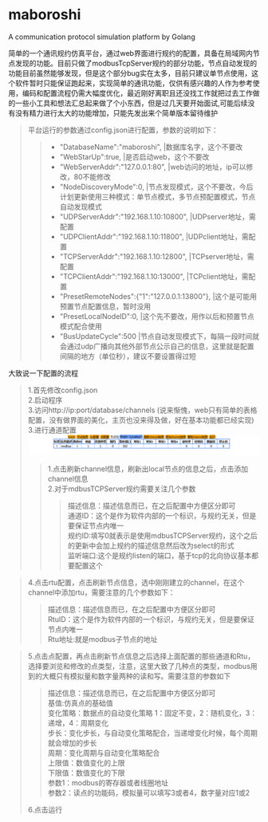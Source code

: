 # maboroshi
A communication protocol simulation platform by Golang

简单的一个通讯规约仿真平台，通过web界面进行规约的配置，具备在局域网内节点发现的功能。目前只做了modbusTcpServer规约的部分功能，节点自动发现的功能目前虽然能够发现，但是这个部分bug实在太多，目前只建议单节点使用，这个软件暂时只能保证跑起来，实现简单的通讯功能，仅供有感兴趣的人作为参考使用，编码和配置流程仍需大幅度优化，最近刚好离职且还没找工作就把过去工作做的一些小工具和想法汇总起来做了个小东西，但是过几天要开始面试,可能后续没有没有精力进行太大的功能增加，只能先发出来个简单版本留待维护  
>平台运行的参数通过config.json进行配置，参数的说明如下：  
>>* "DatabaseName":"maboroshi",                  |数据库名字，这个不要改  
>>* "WebStarUp":true,                            |是否启动web，这个不要改  
>>* "WebServerAddr":"127.0.0.1:80",              |web访问的地址，ip可以修改，80不能修改  
>>* "NodeDiscoveryMode":0,                       |节点发现模式，这个不要改，今后计划更新使用三种模式：单节点模式，多节点预配置模式，节点自动发现模式  
>>* "UDPServerAddr":"192.168.1.10:10800",        |UDPserver地址，需配置  
>>* "UDPClientAddr":"192.168.1.10:11800",        |UDPclient地址，需配置  
>>* "TCPServerAddr":"192.168.1.10:12800",        |TCPserver地址，需配置  
>>* "TCPClientAddr":"192.168.1.10:13000",        |TCPclient地址，需配置  
>>* "PresetRemoteNodes":{"1":"127.0.0.1:13800"}, |这个是可能用预置节点配置信息，暂时没用  
>>* "PresetLocalNodeID":0,                       |这个先不要改，用作以后和预置节点模式配合使用  
>>* "BusUpdateCycle":500                         |节点自动发现模式下，每隔一段时间就会通过udp广播向其他外部节点公示自己的信息，这里就是配置间隔的地方（单位秒），建议不要设置得过短  

大致说一下配置的流程  
>1.首先修改config.json  
>2.启动程序  
>3.访问http://ip:port/database/channels (说来惭愧，web只有简单的表格配置，没有做界面的美化，主页也没来得及做，好在基本功能都已经实现)  
>3.进行通道配置  
> ![image](https://github.com/anonatu/maboroshi/blob/main/png/%E9%80%9A%E9%81%93%E9%85%8D%E7%BD%AE.png)   
>>1.点击刷新channel信息，刷新出local节点的信息之后，点击添加channel信息  
>>2.对于mdbusTCPServer规约需要关注几个参数  
>>>描述信息：描述信息而已，在之后配置中方便区分即可   
>>>通道ID：这个是作为软件内部的一个标识，与规约无关，但是要保证节点内唯一  
>>>规约ID:填写0就表示是使用mdbusTCPServer规约，这个之后的更新中会加上规约的描述信息然后改为select的形式   
>>>监听端口:这个是规约listen的端口，基于tcp的北向协议基本都要配置这个  

>4.点击rtu配置，点击刷新节点信息，选中刚刚建立的channel，在这个channel中添加rtu，需要注意的几个参数如下：  
>>描述信息：描述信息而已，在之后配置中方便区分即可  
>>RtuID：这个是作为软件内部的一个标识，与规约无关，但是要保证节点内唯一   
>>Rtu地址:就是modbus子节点的地址    

>5.点击点配置，再点击刷新节点信息之后选择上面配置的那些通道和Rtu，选择要浏览和修改的点类型，注意，这里大致了几种点的类型，modbus用到的大概只有模拟量和数字量两种的读和写。需要注意的参数如下  
>>描述信息：描述信息而已，在之后配置中方便区分即可  
>>基值:仿真点的基础值  
>>变化策略：数据点的自动变化策略 1：固定不变，2：随机变化，3：递增，4：周期变化  
>>步长：变化步长，与自动变化策略配合，当递增变化时候，每个周期就会增加的步长  
>>周期：变化周期与自动变化策略配合  
>>上限值：数值变化的上限  
>>下限值：数值变化的下限  
>>参数1：modbus的寄存器或者线圈地址  
>>参数2：读点的功能码，模拟量可以填写3或者4，数字量对应1或2 
>> 
>6.点击运行  
